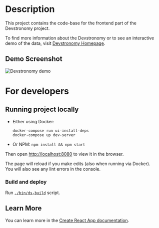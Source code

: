 # Description
This project contains the code-base for the frontend part of the Devstronomy project.

To find more information about the Devstronomy or to see an interactive demo of the data, visit
[Devstronomy Homepage](https://devstronomy.com/).

## Demo Screenshot
![Devstronomy demo](/demo.png?raw=true "Devstronomy demo")

# For developers

## Running project locally

* Either using Docker:
  ```
  docker-compose run ui-install-deps
  docker-compose up dev-server
  ``` 
* Or NPM: `npm install && npm start`

Then open [http://localhost:8080](http://localhost:8080) to view it in the browser.

The page will reload if you make edits (also when running via Docker).\
You will also see any lint errors in the console.

### Build and deploy

Run [`./bin/ds-build`](/bin/ds-build) script.

## Learn More

You can learn more in the [Create React App documentation](https://facebook.github.io/create-react-app/docs/getting-started).
